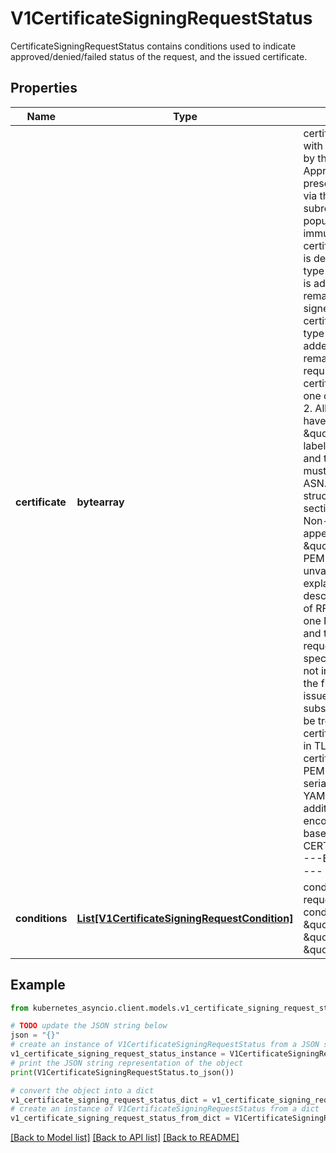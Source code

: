 # V1CertificateSigningRequestStatus

CertificateSigningRequestStatus contains conditions used to indicate approved/denied/failed status of the request, and the issued certificate.

## Properties

Name | Type | Description | Notes
------------ | ------------- | ------------- | -------------
**certificate** | **bytearray** | certificate is populated with an issued certificate by the signer after an Approved condition is present. This field is set via the /status subresource. Once populated, this field is immutable.  If the certificate signing request is denied, a condition of type \&quot;Denied\&quot; is added and this field remains empty. If the signer cannot issue the certificate, a condition of type \&quot;Failed\&quot; is added and this field remains empty.  Validation requirements:  1. certificate must contain one or more PEM blocks.  2. All PEM blocks must have the \&quot;CERTIFICATE\&quot; label, contain no headers, and the encoded data   must be a BER-encoded ASN.1 Certificate structure as described in section 4 of RFC5280.  3. Non-PEM content may appear before or after the \&quot;CERTIFICATE\&quot; PEM blocks and is unvalidated,   to allow for explanatory text as described in section 5.2 of RFC7468.  If more than one PEM block is present, and the definition of the requested spec.signerName does not indicate otherwise, the first block is the issued certificate, and subsequent blocks should be treated as intermediate certificates and presented in TLS handshakes.  The certificate is encoded in PEM format.  When serialized as JSON or YAML, the data is additionally base64-encoded, so it consists of:      base64(     -----BEGIN CERTIFICATE-----     ...     -----END CERTIFICATE-----     ) | [optional] 
**conditions** | [**List[V1CertificateSigningRequestCondition]**](V1CertificateSigningRequestCondition.md) | conditions applied to the request. Known conditions are \&quot;Approved\&quot;, \&quot;Denied\&quot;, and \&quot;Failed\&quot;. | [optional] 

## Example

```python
from kubernetes_asyncio.client.models.v1_certificate_signing_request_status import V1CertificateSigningRequestStatus

# TODO update the JSON string below
json = "{}"
# create an instance of V1CertificateSigningRequestStatus from a JSON string
v1_certificate_signing_request_status_instance = V1CertificateSigningRequestStatus.from_json(json)
# print the JSON string representation of the object
print(V1CertificateSigningRequestStatus.to_json())

# convert the object into a dict
v1_certificate_signing_request_status_dict = v1_certificate_signing_request_status_instance.to_dict()
# create an instance of V1CertificateSigningRequestStatus from a dict
v1_certificate_signing_request_status_from_dict = V1CertificateSigningRequestStatus.from_dict(v1_certificate_signing_request_status_dict)
```
[[Back to Model list]](../README.md#documentation-for-models) [[Back to API list]](../README.md#documentation-for-api-endpoints) [[Back to README]](../README.md)


